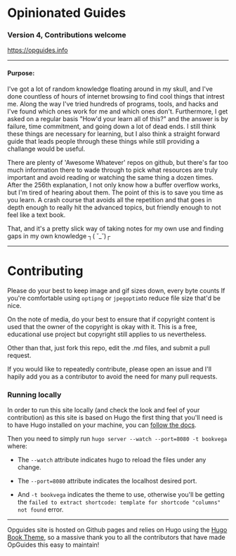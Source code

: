 # Opinionated Guides
### Version 4, Contributions welcome

https://opguides.info

---
#### Purpose:
I've got a lot of random knowledge floating around in my skull, and I've done countless of hours of internet browsing to find cool things that intrest me.
Along the way I've tried hundreds of programs, tools, and hacks and I've found which ones work for me and which ones don't. Furthermore, I get asked on a regular basis "How'd your learn all of this?" and the answer is by failure, time commitment, and going down a lot of dead ends. I still think these things are necessary for learning, but I also think a straight forward guide that leads people through these things while still providing a challange would be useful.

There are plenty of 'Awesome Whatever' repos on github, but there's far too much information there to wade through to pick what resources are truly important and avoid reading or watching the same thing a dozen times. After the 256th explanation, I not only know how a buffer overflow works, but I'm tired of hearing about them. The point of this is to save you time as you learn. A crash course that avoids all the repetition and that goes in depth enough to really hit the advanced topics, but friendly enough to not feel like a text book.

That, and it's a pretty slick way of taking notes for my own use and finding gaps in my own knowledge ┐( ˘_˘)┌

---
# Contributing

Please do your best to keep image and gif sizes down, every byte counts If you're comfortable using `optipng` or `jpegoptim`to reduce file size that'd be nice.

On the note of media, do your best to ensure that if copyright content is used that the owner of the copyright is okay with it. This is a free, educational use project but copyright still applies to us nevertheless.

Other than that, just fork this repo, edit the .md files, and submit a pull request.

If you would like to repeatedly contribute, please open an issue and I'll hapily add you as a contributor to avoid the need for many pull requests.

### Running locally

In order to run this site locally (and check the look and feel of your contribution) as this site is based on Hugo the first thing that you'll need is to have Hugo installed on your machine, you can [follow the docs](https://gohugo.io/getting-started/installing/).

Then you need to simply run `hugo server --watch --port=8080 -t bookvega` where:

* The `--watch` attribute indicates hugo to reload the files under any change.
  
* The `--port=8080` attribute indicates the localhost desired port.
  
* And `-t bookvega` indicates the theme to use, otherwise you'll be getting the `failed to extract shortcode: template for shortcode "columns" not found` error.

---
Opguides site is hosted on Github pages and relies on Hugo using the [Hugo Book Theme](https://github.com/alex-shpak/hugo-book), so a massive thank you to all the contributors that have made OpGuides this easy to maintain!

